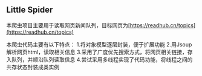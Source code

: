 ## Little Spider
本爬虫项目主要用于读取网页新闻队列，目标网页为[https://readhub.cn/topics](https://readhub.cn/topics)

本爬虫代码主要有以下特点：
1.将对象模型逐层封装，便于扩展功能
2.用Jsoup解析网页html，读取相关信息
3.采用了广度优先搜索方式，将网页相关链接，存入队列，并顺沿队列读取信息
4.尝试采用多线程实现了代码功能，将线程之间的共存状态封装成类实例

